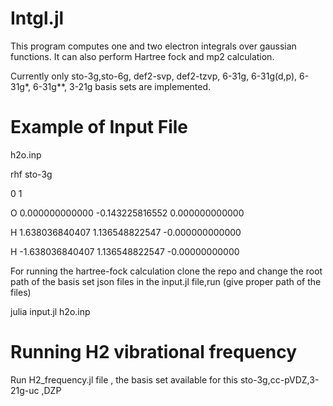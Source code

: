 # Intgl.jl
This program computes one and two electron integrals over gaussian functions. It can also perform Hartree fock and mp2 calculation.

Currently only sto-3g,sto-6g, def2-svp, def2-tzvp, 6-31g, 6-31g(d,p), 6-31g*, 6-31g**, 3-21g basis sets are implemented.
# Example of Input File
h2o.inp

rhf sto-3g

0 1

O 0.000000000000 -0.143225816552 0.000000000000

H 1.638036840407 1.136548822547 -0.000000000000

H -1.638036840407 1.136548822547 -0.00000000000

For running the hartree-fock calculation clone the repo and change the root path of the basis set json files in the input.jl file,run (give proper path of the files) 

julia input.jl h2o.inp 

# Running H2 vibrational frequency 
Run  H2_frequency.jl file , the basis set available for this sto-3g,cc-pVDZ,3-21g-uc ,DZP
